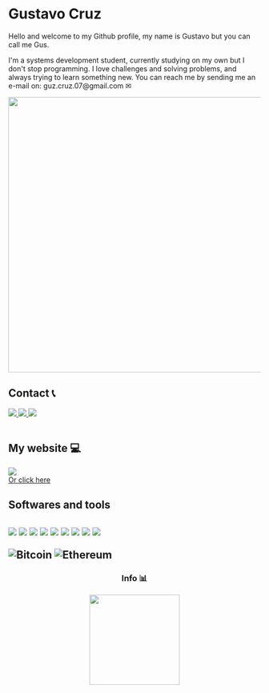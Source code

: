 # Gustavo Cruz

<p>Hello and welcome to my Github profile, my name is Gustavo but you can call me Gus. </p>
<p>I'm a systems development student, currently studying on my own but I don't stop programming. I love challenges and solving problems, and always trying to learn something new. You can reach me by sending me an e-mail  on: guz.cruz.07@gmail.com ✉</p>


<img src="https://miro.medium.com/max/1400/1*eBZfXMuE72uCDtjUZEzZHQ.gif" width=550 height=auto>


<!---
Guz555/Guz555 is a ✨ special ✨ repository because its `README.md` (this file) appears on your GitHub profile.
You can click the Preview link to take a look at your changes.
--->


## Contact 📞

<a href="https://wa.me/5515991088894" target="_blank">
  <img src="https://img.shields.io/badge/WhatsApp-25D366?style=for-the-badge&logo=whatsapp&logoColor=black">
</a>

<a target="_blank" href="https://www.instagram.com/guzz.exe/">
  <img src="https://img.shields.io/badge/Instagram-E4405F?style=for-the-badge&logo=instagram&logoColor=black">
</a>  


<a href="https://www.linkedin.com/in/gustavo-cruz-19a2141b2/" target="_blank">
  <img src="https://img.shields.io/badge/LinkedIn-0077B5?style=for-the-badge&logo=linkedin&logoColor=black">
</a>

<br>
<br>

## My website 💻
 
 <a href="https://gustavocruzdev.netlify.app/">
    <img src="https://img.shields.io/website-up-down-green-red/http/monip.org.svg"> 
 </a>
 <br>
 <a href="https://gustavocruzdev.netlify.app/" target="_blank">Or click here</a>


<div>
  <h2>Softwares and tools<h2>
  <img src="https://img.shields.io/badge/Python-14354C?style=for-the-badge&logo=python&logoColor=lime">
  <img src="https://img.shields.io/badge/C%23-239120?style=for-the-badge&logo=c-sharp&logoColor=black">
  <img src="https://img.shields.io/badge/JavaScript-F7DF1E?style=for-the-badge&logo=javascript&logoColor=black">
  <img src="https://img.shields.io/badge/Express.js-404D59?style=for-the-badge&logo=express">
  <img src="https://img.shields.io/badge/Django-092E20?style=for-the-badge&logo=django&logoColor=lime">
  <img src="https://img.shields.io/badge/HTML5-E34F26?style=for-the-badge&logo=html5&logoColor=black">
  <img src="https://img.shields.io/badge/CSS3-1572B6?style=for-the-badge&logo=css3&logoColor=lime">
  <img src="https://img.shields.io/badge/MySQL-00000F?style=for-the-badge&logo=mysql&logoColor=lime">
  <img src="https://img.shields.io/badge/Visual_Studio_Code-0078D4?style=for-the-badge&logo=visual%20studio%20code&logoColor=white">
  
  ![Bitcoin](https://img.shields.io/badge/Bitcoin-000?style=for-the-badge&logo=bitcoin&logoColor=white)
  ![Ethereum](https://img.shields.io/badge/Ethereum-3C3C3D?style=for-the-badge&logo=Ethereum&logoColor=white)
  
</div>

<div align="center">
  <div>
    <h3>Info 📊</h3>
    <img height="180em" src="https://github-readme-stats.vercel.app/api/top-langs/?username=gustavocruz-pereira&layout=compact&theme=chartreuse-dark">
 </div>

</div>
